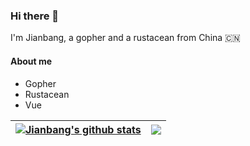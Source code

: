 ### Hi there 👋          
I'm Jianbang, a gopher and a rustacean from China 🇨🇳

#### About me
* Gopher
* Rustacean
* Vue

| <a href="https://github.com/fujianbang"><img align="center" src="https://github-readme-stats.vercel.app/api?username=fujianbang&show_icons=true&hide_border=true" alt="Jianbang's github stats" /></a> | <a href="https://github.com/fujianbang"><img align="center" src="https://github-readme-stats.vercel.app/api/top-langs/?username=fujianbang&layout=compact&hide_border=true&langs_count=6" /></a> |
| ------------- | ------------- |
